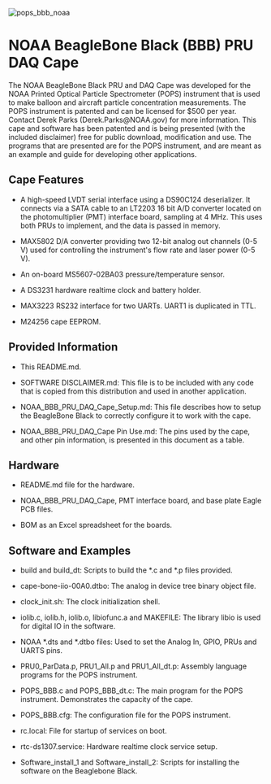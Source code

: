 ![pops_bbb_noaa](https://cloud.githubusercontent.com/assets/23479476/21242758/babe1360-c30d-11e6-89c9-b6001e482500.JPG)

# NOAA BeagleBone Black (BBB) PRU DAQ Cape

<p>The NOAA BeagleBone Black PRU and DAQ Cape was developed for the NOAA Printed Optical Particle 
Spectrometer (POPS) instrument that is used to make balloon and aircraft particle concentration measurements. The 
POPS instrument is patented and can be licensed for $500 per year.  Contact Derek Parks (Derek.Parks@NOAA.gov) for 
more information. This cape and software has been patented and is being presented (with the included disclaimer) 
free for public download, modification and use. The programs that are presented are for the POPS instrument, and are
meant as an example and guide for developing other applications.

Cape Features
-----------------

* A high-speed LVDT serial interface using a DS90C124 deserializer.  It connects via a SATA cable to an 
LT2203 16 bit A/D converter located on the photomultiplier (PMT) interface board, sampling at 4 MHz.
This uses both PRUs to implement, and the data is passed in memory.

* MAX5802 D/A converter providing two 12-bit analog out channels (0-5 V) used for controlling the 
instrument's flow rate and laser power (0-5 V).

* An on-board MS5607-02BA03 pressure/temperature sensor.

* A DS3231 hardware realtime clock and battery holder.

* MAX3223 RS232 interface for two UARTs. UART1 is duplicated in TTL.

* M24256 cape EEPROM.


Provided Information
------------------------

* This README.md.

* SOFTWARE DISCLAIMER.md:  This file is to be included with any code that is copied from this 
distribution and used in another application.

* NOAA_BBB_PRU_DAQ_Cape_Setup.md:  This file describes how to setup the BeagleBone Black to 
correctly configure it to work with the cape.

* NOAA_BBB_PRU_DAQ_Cape Pin Use.md:  The pins used by the cape, and other pin information, is 
presented in this document as a table.


Hardware
------------

* README.md file for the hardware.

* NOAA_BBB_PRU_DAQ_Cape, PMT interface board, and base plate Eagle PCB files.

* BOM as an Excel spreadsheet for the boards.
	
    
Software and Examples
-------------------------

* build and build_dt:  Scripts to build the *.c and *.p files provided.

* cape-bone-iio-00A0.dtbo:  The analog in device tree binary object file.

* clock_init.sh:  The clock initialization shell.

* iolib.c, iolib.h, iolib.o, libiofunc.a and MAKEFILE:  The library libio is used for digital IO in the software.
	
* NOAA *.dts and *.dtbo files:  Used to set the Analog In, GPIO, PRUs and UARTS pins.

* PRU0_ParData.p, PRU1_All.p and PRU1_All_dt.p: Assembly language programs for the POPS instrument.

* POPS_BBB.c and POPS_BBB_dt.c:  The main program for the POPS instrument. Demonstrates the capacity of the cape.

* POPS_BBB.cfg:  The configuration file for the POPS instrument.

* rc.local:  File for startup of services on boot.

* rtc-ds1307.service:  Hardware realtime clock service setup.

* Software_install_1 and Software_install_2:  Scripts for installing the software on the 
Beaglebone Black.
